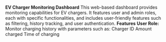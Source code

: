 ******EV Charger Monitoring Dashboard******
This web-based dashboard provides monitoring capabilities for EV chargers. It features user and admin roles, each with specific functionalities, and includes user-friendly features such as filtering, history tracking, and user authentication.
****Features****
**User Role:**
Monitor charging history with parameters such as:
            Charger ID
            Amount charged
            Time of charging

